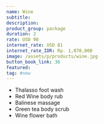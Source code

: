 ```yaml
---
name: Wine
subtitle:
description:
product_group: package
duration: 2
rate: USD 90
internet_rate: USD 81
internet_rate_IDR: Rp. 1,070,000
image: /assets/p/products/wine.jpg
button_book_link: 36
featured:
tag: #new
---
```


- Thalasso foot wash
- Red Wine body rub
- Balinese massage
- Green tea body scrub
- Wine flower bath
